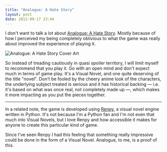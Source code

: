 ```yaml
---
title: "Analogue: A Hate Story"
layout: post
date: 2012-09-17 23:44
---
```


I don't want to talk a lot about
[Analogue: A Hate Story](http://ahatestory.com). Mostly because of how
I perceived my being completely oblivious to what the game was really
about improved the experience of playing it.

<img src="/img/analogue.jpg" alt="Analogue: A Hate Story Cover Art"
class="figure" />


So instead of treading cautiously in quasi spoiler territory, I will
limit myself to recommend that you play it. Go with an open mind and
don't expect much in terms of game play. It's a Visual Novel, and one
quite deserving of the title "novel". Don't be fooled by the cheery
anime look of the characters, the underlying subject treated is
serious and it has historical backing — i.e. it's based on what was
once real, not completely made up —, which makes it more impacting as
you put the pieces together.

---

In a related note, the game is developed using
[Renpy](http://www.renpy.org), a visual novel engine written in
Python. It's not because I'm a Python fan and I'm not even that much
into Visual Novels, but I love Renpy and how accessible it makes for
anyone to create this particular kind of game.

Since I've seen Renpy I had this feeling that something really
impressive could be done in the form of a Visual Novel. Analogue, to me,
is a proof of this.

